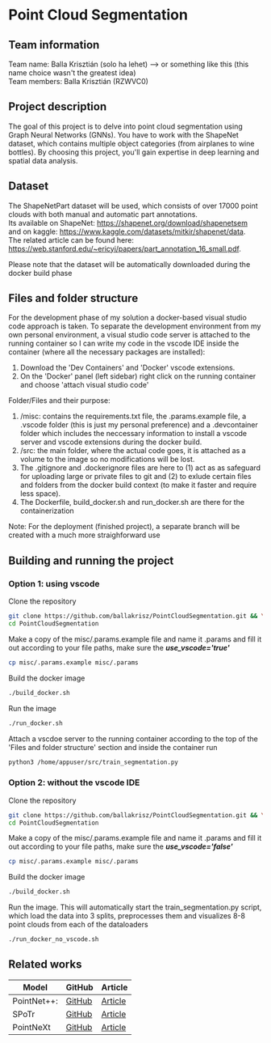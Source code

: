 # Point Cloud Segmentation

## Team information

Team name: Balla Krisztián (solo ha lehet) --> or something  like this (this name choice wasn't the greatest idea)  
Team members: Balla Krisztián (RZWVC0)

## Project description

The goal of this project is to delve into point cloud segmentation using Graph Neural Networks (GNNs). You have to work with the ShapeNet dataset, which contains multiple object categories (from airplanes to wine bottles). By choosing this project, you'll gain expertise in deep learning and spatial data analysis.

## Dataset

The ShapeNetPart dataset will be used, which consists of over 17000 point clouds with both manual and automatic part annotations.  
Its available on ShapeNet: https://shapenet.org/download/shapenetsem   
and on kaggle: https://www.kaggle.com/datasets/mitkir/shapenet/data.  
The related article can be found here: https://web.stanford.edu/~ericyi/papers/part_annotation_16_small.pdf.

Please note that the dataset will be automatically downloaded during the docker build phase

## Files and folder structure

For the development phase of my solution a docker-based visual studio code approach is taken. To separate the development environment from my own personal environment, a visual studio code server is attached to the running container so I can write my code in the vscode IDE inside the container (where all the necessary packages are installed):  
1. Download the 'Dev Containers' and 'Docker' vscode extensions.  
2. On the 'Docker' panel (left sidebar) right click on the running container and choose 'attach visual studio code'

Folder/Files and their purpose:  
1. /misc: contains the requirements.txt file, the .params.example file, a .vscode folder (this is just my personal preference) and a .devcontainer folder which includes the neccessary information to install a vscode server and vscode extensions during the docker build.  
2. /src: the main folder, where the actual code goes, it is attached as a volume to the image so no modifications will be lost.  
3. The .gitignore and .dockerignore files are here to (1) act as as safeguard for uploading large or private files to git and (2) to exlude certain files and folders from the docker build context (to make it faster and require less space). 
4. The Dockerfile, build_docker.sh and run_docker.sh are there for the containerization  

Note: For the deployment (finished project), a separate branch will be created with a much more straighforward use

## Building and running the project

### Option 1: using vscode

Clone the repository 
```bash
git clone https://github.com/ballakrisz/PointCloudSegmentation.git && \
cd PointCloudSegmentation
```

Make a copy of the misc/.params.example file and name it .params and fill it out according to your file paths, make sure the ***use_vscode='true'***
```bash
cp misc/.params.example misc/.params
```

Build the docker image
```bash
./build_docker.sh
```

Run the image
```bash
./run_docker.sh
```

Attach a vscdoe server to the running container according to the top of the 'Files and folder structure' section and inside the container run 
```bash
python3 /home/appuser/src/train_segmentation.py
```

### Option 2: without the vscode IDE

Clone the repository 
```bash
git clone https://github.com/ballakrisz/PointCloudSegmentation.git && \
cd PointCloudSegmentation
```

Make a copy of the misc/.params.example file and name it .params and fill it out according to your file paths, make sure the ***use_vscode='false'***
```bash
cp misc/.params.example misc/.params
```

Build the docker image
```bash
./build_docker.sh
```

Run the image. This will automatically start the train_segmentation.py script, which load the data into 3 splits, preprocesses them and visualizes 8-8 point clouds from each of the dataloaders
```bash
./run_docker_no_vscode.sh
```

## Related works

| Model       | GitHub                                             | Article                                                |
|-------------|----------------------------------------------------|--------------------------------------------------------|
| PointNet++:   | [GitHub](https://github.com/charlesq34/pointnet2)   | [Article](https://arxiv.org/abs/1706.02413)            |
| SPoTr       | [GitHub](https://github.com/mlvlab/spotr)           | [Article](https://openaccess.thecvf.com//content/CVPR2023/papers/Park_Self-Positioning_Point-Based_Transformer_for_Point_Cloud_Understanding_CVPR_2023_paper.pdf) |
| PointNeXt   | [GitHub](https://github.com/guochengqian/pointnext) | [Article](https://arxiv.org/pdf/2206.04670v2)          |

